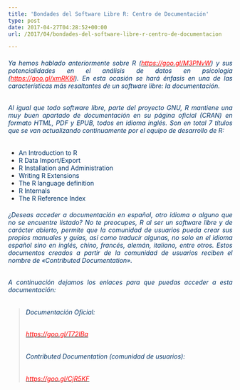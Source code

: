 ```yaml
---
title: 'Bondades del Software Libre R: Centro de Documentación'
type: post
date: 2017-04-27T04:28:52+00:00
url: /2017/04/bondades-del-software-libre-r-centro-de-documentacion

---
```

<h6 style="text-align: justify;">
  <span style="color: #003366;">Ya hemos hablado anteriormente sobre R (<a href="https://goo.gl/M3PNvW" target="_blank" rel="noopener noreferrer"><span style="color: #ff0000;">https://goo.gl/M3PNvW</span></a>) y sus potencialidades en el análisis de datos en psicología (<span style="color: #ff0000;"><a style="color: #ff0000;" href="https://goo.gl/xmRK6l" target="_blank" rel="noopener noreferrer">https://goo.gl/xmRK6l</a><span style="color: #003366;">)</span></span>. En esta ocasión se hará énfasis en una de las características más resaltantes de un software libre: la documentación.</span>
</h6>

<h6 style="text-align: justify;">
  <span style="color: #003366;">Al igual que todo software libre, parte del proyecto GNU, R mantiene una muy buen apartado de documentación en su página oficial (CRAN) en formato HTML, PDF y EPUB, todos en idioma inglés. Son en total 7 títulos que se van actualizando continuamente por el equipo de desarrollo de R:<br /> </span>
</h6>

<ul style="text-align: justify;">
  <li>
    <span style="color: #003366;">An Introduction to R</span>
  </li>
  <li>
    <span style="color: #003366;">R Data Import/Export </span>
  </li>
  <li>
    <span style="color: #003366;">R Installation and Administration</span>
  </li>
  <li>
    <span style="color: #003366;">Writing R Extensions</span>
  </li>
  <li>
    <span style="color: #003366;">The R language definition</span>
  </li>
  <li>
    <span style="color: #003366;">R Internals</span>
  </li>
  <li>
    <span style="color: #003366;">The R Reference Index</span>
  </li>
</ul>

<h6 style="text-align: justify;">
  <span style="color: #003366;">¿Deseas acceder a documentación en español, otro idioma o alguno que no se encuentre listado? No te preocupes, R al ser un software libre y de carácter abierto, permite que la comunidad de usuarios pueda crear sus propios manuales y guías, así como traducir algunas, no solo en el idioma español sino en inglés, chino, francés, alemán, italiano, entre otros. Estos documentos creados a partir de la comunidad de usuarios reciben el nombre de «Contributed Documentation».</span>
</h6>

<h6 style="text-align: justify;">
  <span style="color: #003366;">A continuación dejamos los enlaces para que puedas acceder a esta documentación:</span>
</h6>

> <h6 style="text-align: justify;">
>   <span style="color: #003366;">Documentación Oficial:</span>
> </h6>
> 
> <h6 style="text-align: justify;">
>   <a href="https://goo.gl/T72IBa" target="_blank" rel="noopener noreferrer"><span style="color: #ff0000;">https://goo.gl/T72IBa</span></a>
> </h6>
> 
> <h6 style="text-align: justify;">
>   <span style="color: #003366;">Contributed Documentation (comunidad de usuarios):</span>
> </h6>
> 
> <h6 style="text-align: justify;">
>   <a href="https://goo.gl/CjR5KF" target="_blank" rel="noopener noreferrer"><span style="color: #ff0000;">https://goo.gl/CjR5KF</span></a>
> </h6>